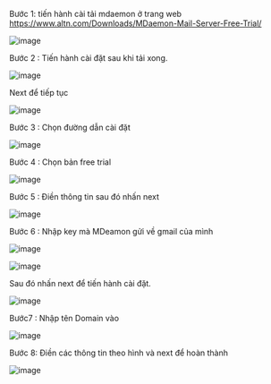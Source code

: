 Bước 1: tiến hành cài tải mdaemon ở trang web https://www.altn.com/Downloads/MDaemon-Mail-Server-Free-Trial/

![image](https://user-images.githubusercontent.com/97047640/175755193-1885c640-ae47-4e53-abad-0ff3f8b48d58.png)

Bước 2 : Tiến hành cài đặt sau khi tải xong.

![image](https://user-images.githubusercontent.com/97047640/175755485-7e3ffe09-b2b1-4883-a28d-e8e41c8bc034.png)

Next để tiếp tục 

![image](https://user-images.githubusercontent.com/97047640/175755536-d952b685-c34f-4196-af96-8fc70e0d33bb.png)

Bước 3 : Chọn đường dẫn cài đặt

![image](https://user-images.githubusercontent.com/97047640/175755555-fb25dcff-2423-42db-99b4-12cea0f4a5a7.png)

Bước 4 : Chọn bản free trial 

![image](https://user-images.githubusercontent.com/97047640/175755579-b28121cb-4e98-4919-af1f-4816be5f2e35.png)

Bước 5 : Điền thông tin sau đó nhấn next 

![image](https://user-images.githubusercontent.com/97047640/175755634-d9f6872a-806a-47f4-a606-86a93eccacab.png)

Bước 6 : Nhập key mà MDeamon gửi về gmail của mình

![image](https://user-images.githubusercontent.com/97047640/175755864-be1d72f5-77e1-43e0-bbf4-c68ebefe50d9.png)

![image](https://user-images.githubusercontent.com/97047640/175755875-519a0c53-3408-4539-ba61-5223a6cea928.png)

Sau đó nhấn next để tiến hành cài đặt.

![image](https://user-images.githubusercontent.com/97047640/175755944-af7f6416-5884-4eb1-9e68-f059837f7cc8.png)

Bước7 : Nhập tên Domain vào 

![image](https://user-images.githubusercontent.com/97047640/175756088-d7d84d9e-c22c-4b68-a464-22012305dd9d.png)

Bước 8: Điền các thông tin theo hình và next để hoàn thành

![image](https://user-images.githubusercontent.com/97047640/175756346-376d21c6-fc7f-49af-9de9-8fa1c8ad7cbd.png)
